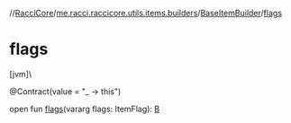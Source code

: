 //[RacciCore](../../../index.md)/[me.racci.raccicore.utils.items.builders](../index.md)/[BaseItemBuilder](index.md)/[flags](flags.md)

# flags

[jvm]\

@Contract(value = "_ -&gt; this")

open fun [flags](flags.md)(vararg flags: ItemFlag): [B](index.md)
